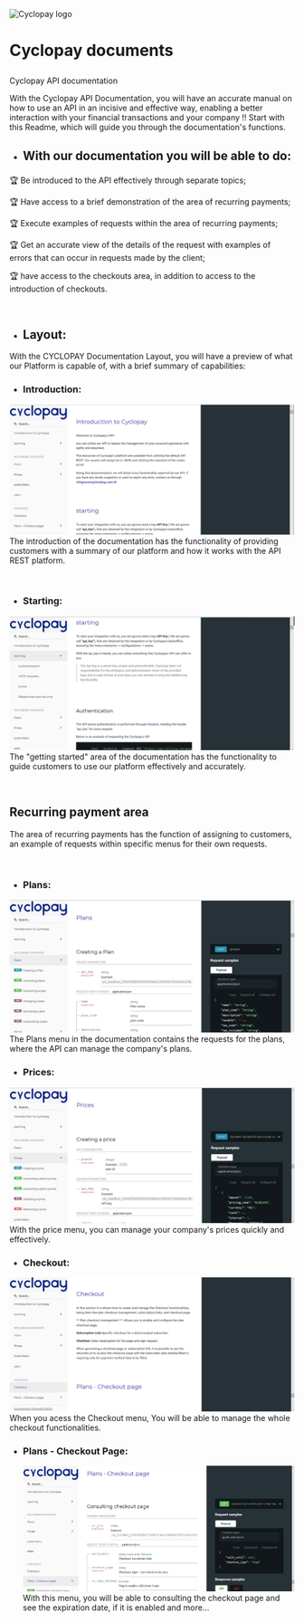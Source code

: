 ![Cyclopay logo](https://veripagassets.blob.core.windows.net/img/logotipo-veripag-cyclopay%402x.png)
# Cyclopay documents </p>
Cyclopay API documentation </p>
With the Cyclopay API Documentation, you will have an accurate manual on how to use an API in an incisive and effective way,
enabling a better interaction with your financial transactions and your company !! Start with this Readme, which will guide you through the documentation's functions. </p>

- ## With our documentation you will be able to do: </p>
:trophy: Be introduced to the API effectively through separate topics; </p>
:trophy: Have access to a brief demonstration of the area of ​​recurring payments; </p>
:trophy: Execute examples of requests within the area of ​​recurring payments; </p>
:trophy: Get an accurate view of the details of the request with examples of errors that can occur in requests made by the client; </p>
:trophy: have access to the checkouts area, in addition to access to the introduction of checkouts. </p>
<br>

- ## Layout:
With the CYCLOPAY Documentation Layout, you will have a preview of what our Platform is capable of, with a brief summary of capabilities:
<br>
- ### Introduction: </P>
![intro](https://github.com/veripag/docs-cyclopay/blob/master/Images/Cyclopay_layout_demo.png)
The introduction of the documentation has the functionality of providing customers with a summary of our platform and how it works with the API REST platform. </p>
<br>

- ### Starting: </p>
![begining](https://github.com/veripag/docs-cyclopay/blob/master/Images/Intro.png)
The "getting started" area of ​​the documentation has the functionality to guide customers to use our platform effectively and accurately. </p>
<br>
## Recurring payment area
The area of ​​recurring payments has the function of assigning to customers, an example of requests within specific menus for their own requests. </p>
<br>
- ### Plans: </p>
![Plans](https://github.com/veripag/docs-cyclopay/blob/master/Images/Planos.png)
The Plans menu in the documentation contains the requests for the plans, where the API can manage the company's plans.
<br>
- ### Prices: </p>
![price](https://github.com/veripag/docs-cyclopay/blob/master/Images/Preços.png)
With the price menu, you can manage your company's prices quickly and effectively.
<br>
- ### Checkout: <P>
![Checkout](https://github.com/veripag/docs-cyclopay/blob/master/Images/Checkout.png)
  When you acess the Checkout menu, You will be able to manage the whole checkout functionalities. 
 <br>
- ### Plans - Checkout Page: <p>
  ![Checkout Page](https://github.com/veripag/docs-cyclopay/blob/master/Images/Checkout_page.png) 
  With this menu, you will be able to consulting the checkout page and see the expiration date, if it is enabled and more...
